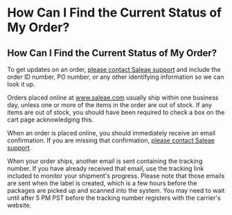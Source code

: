 # How Can I Find the Current Status of My Order?

## How Can I Find the Current Status of My Order?

To get updates on an order, [please contact Saleae support](https://contact.saleae.com/hc/en-us/requests/new) and include the order ID number, PO number, or any other identifying information so we can look it up.

Orders placed online at www.saleae.com usually ship within one business day, unless one or more of the items in the order are out of stock. If any items are out of stock, you should have been required to check a box on the cart page acknowledging this.

When an order is placed online, you should immediately receive an email confirmation. If you are missing that confirmation, [please contact Saleae support](https://contact.saleae.com/hc/en-us/requests/new).

When your order ships, another email is sent containing the tracking number. If you have already received that email, use the tracking link included to monitor your shipment's progress. Please note that those emails are sent when the label is created, which is a few hours before the packages are picked up and scanned into the system. You may need to wait until after 5 PM PST before the tracking number registers with the carrier's website.

